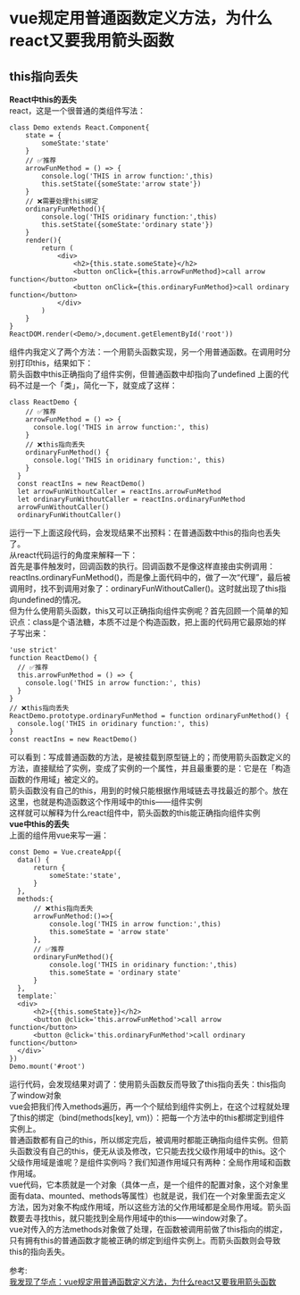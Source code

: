 # vue规定用普通函数定义方法，为什么react又要我用箭头函数
## this指向丢失
**React中this的丢失**   
react，这是一个很普通的类组件写法：
``` 
class Demo extends React.Component{
    state = {
        someState:'state'
    }
    // ✅推荐
    arrowFunMethod = () => {
        console.log('THIS in arrow function:',this)
        this.setState({someState:'arrow state'})
    }
    // ❌需要处理this绑定
    ordinaryFunMethod(){
        console.log('THIS oridinary function:',this)
        this.setState({someState:'ordinary state'})
    }
    render(){
        return ( 
            <div>
                <h2>{this.state.someState}</h2>
                <button onClick={this.arrowFunMethod}>call arrow function</button>
                <button onClick={this.ordinaryFunMethod}>call ordinary function</button>
            </div>
        )
    }
}
ReactDOM.render(<Demo/>,document.getElementById('root'))
```
组件内我定义了两个方法：一个用箭头函数实现，另一个用普通函数。在调用时分别打印this，结果如下：  
箭头函数中this正确指向了组件实例，但普通函数中却指向了undefined
上面的代码不过是一个「类」，简化一下，就变成了这样：  
``` 
class ReactDemo {
    // ✅推荐
    arrowFunMethod = () => {
      console.log('THIS in arrow function:', this)
    }
    // ❌this指向丢失
    ordinaryFunMethod() {
      console.log('THIS in oridinary function:', this)
    }
  }
  const reactIns = new ReactDemo()
  let arrowFunWithoutCaller = reactIns.arrowFunMethod
  let ordinaryFunWithoutCaller = reactIns.ordinaryFunMethod
  arrowFunWithoutCaller()
  ordinaryFunWithoutCaller()
```
运行一下上面这段代码，会发现结果不出预料：在普通函数中this的指向也丢失了。  
从react代码运行的角度来解释一下：  
首先是事件触发时，回调函数的执行。回调函数不是像这样直接由实例调用：reactIns.ordinaryFunMethod()，而是像上面代码中的，做了一次“代理”，最后被调用时，找不到调用对象了：ordinaryFunWithoutCaller()。这时就出现了this指向undefined的情况。  
但为什么使用箭头函数，this又可以正确指向组件实例呢？首先回顾一个简单的知识点：class是个语法糖，本质不过是个构造函数，把上面的代码用它最原始的样子写出来：  
``` 
'use strict'
function ReactDemo() {
  // ✅推荐
  this.arrowFunMethod = () => {
    console.log('THIS in arrow function:', this)
  }
}
// ❌this指向丢失
ReactDemo.prototype.ordinaryFunMethod = function ordinaryFunMethod() {
  console.log('THIS in oridinary function:', this)
}
const reactIns = new ReactDemo()
```
可以看到：写成普通函数的方法，是被挂载到原型链上的；而使用箭头函数定义的方法，直接赋给了实例，变成了实例的一个属性，并且最重要的是：它是在「构造函数的作用域」被定义的。  
箭头函数没有自己的this，用到的时候只能根据作用域链去寻找最近的那个。放在这里，也就是构造函数这个作用域中的this——组件实例  
这样就可以解释为什么react组件中，箭头函数的this能正确指向组件实例  
**vue中this的丢失**  
上面的组件用vue来写一遍：  
``` 
const Demo = Vue.createApp({
  data() {
      return {
          someState:'state',
      }
  },
  methods:{
      // ❌this指向丢失
      arrowFunMethod:()=>{
          console.log('THIS in arrow function:',this)
          this.someState = 'arrow state'
      },
      // ✅推荐
      ordinaryFunMethod(){
          console.log('THIS in oridinary function:',this)
          this.someState = 'ordinary state'
      }
  },
  template:`
  <div>
      <h2>{{this.someState}}</h2>
      <button @click='this.arrowFunMethod'>call arrow function</button>
      <button @click='this.ordinaryFunMethod'>call ordinary function</button>
  </div>`
})
Demo.mount('#root')
```
运行代码，会发现结果对调了：使用箭头函数反而导致了this指向丢失：this指向了window对象  
vue会把我们传入methods遍历，再一个个赋给到组件实例上，在这个过程就处理了this的绑定（bind(methods[key], vm)）：把每一个方法中的this都绑定到组件实例上。  
普通函数都有自己的this，所以绑定完后，被调用时都能正确指向组件实例。但箭头函数没有自己的this，便无从谈及修改，它只能去找父级作用域中的this。这个父级作用域是谁呢？是组件实例吗？我们知道作用域只有两种：全局作用域和函数作用域。  
vue代码，它本质就是一个对象（具体一点，是一个组件的配置对象，这个对象里面有data、mounted、methods等属性）也就是说，我们在一个对象里面去定义方法，因为对象不构成作用域，所以这些方法的父作用域都是全局作用域。箭头函数要去寻找this，就只能找到全局作用域中的this——window对象了。  
vue对传入的方法methods对象做了处理，在函数被调用前做了this指向的绑定，只有拥有this的普通函数才能被正确的绑定到组件实例上。而箭头函数则会导致this的指向丢失。  

参考:  
[我发现了华点：vue规定用普通函数定义方法，为什么react又要我用箭头函数](https://mp.weixin.qq.com/s/iVO84pOQTRfRXahv5lQzEA)
